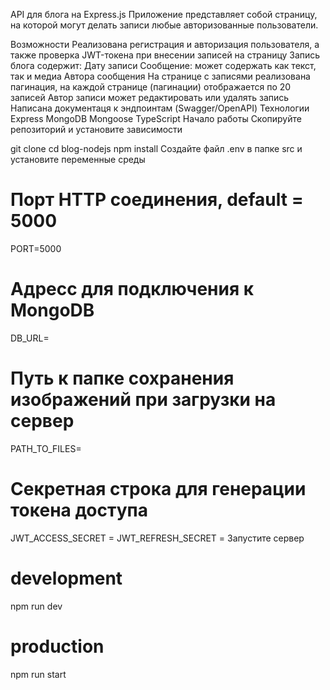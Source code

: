 API для блога на Express.js
Приложение представляет собой страницу, на которой могут делать записи любые авторизованные пользователи.

Возможности
Реализована регистрация и авторизация пользователя, а также проверка JWT-токена при внесении записей на страницу
Запись блога содержит:
Дату записи
Сообщение: может содержать как текст, так и медиа
Автора сообщения
На странице с записями реализована пагинация, на каждой странице (пагинации) отображается по 20 записей
Автор записи может редактировать или удалять запись
Написана документаця к эндпоинтам (Swagger/OpenAPI)
Технологии
Express
MongoDB
Mongoose
TypeScript
Начало работы
Скопируйте репозиторий и установите зависимости

git clone 
cd blog-nodejs
npm install
Создайте файл .env в папке src и установите переменные среды

# Порт HTTP соединения, default = 5000
PORT=5000

# Адресс для подключения к MongoDB
DB_URL=

# Путь к папке сохранения изображений при загрузки на сервер
PATH_TO_FILES=

# Секретная строка для генерации токена доступа
JWT_ACCESS_SECRET = 
JWT_REFRESH_SECRET = 
Запустите сервер

# development
npm run dev

# production
npm run start
